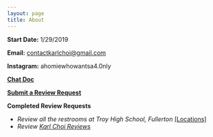 ```yaml
---
layout: page
title: About
---
```


**Start Date:** 1/29/2019

**Email:** contactkarlchoi@gmail.com

**Instagram:** ahomiewhowantsa4.0nly

**[Chat Doc](https://docs.google.com/document/d/1C-9SIC4WWSs9bhI2UnltUULVV8B3MNgmkgHM5sqdd5g/edit?usp=sharing)**

**[Submit a Review Request](https://goo.gl/forms/HJT99az0q7oc94rD2)**

**Completed Review Requests**

- *Review all the restrooms at Troy High School, Fullerton* [[Locations]](https://karlcxu.github.io/KarlChoiReviews/Locations.html)
- *Review [Karl Choi Reviews](https://karlcxu.github.io/KarlChoiReviews/2019/01/29/Kcxreviews.html)* 
